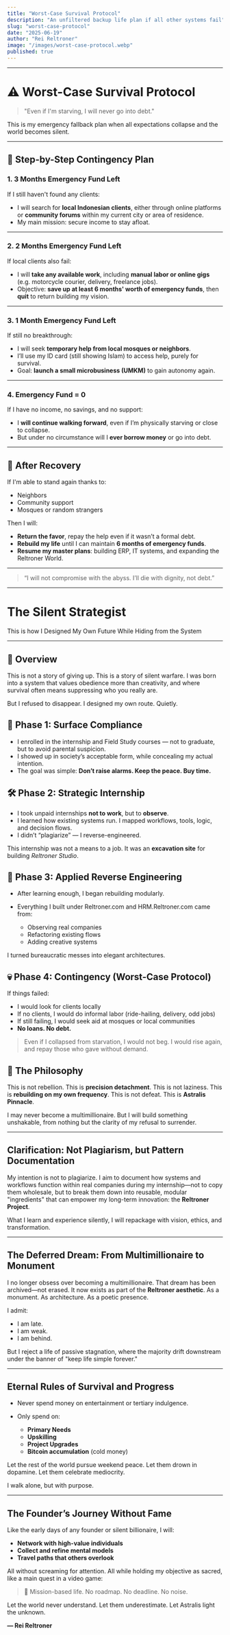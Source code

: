 ```yaml
---
title: "Worst-Case Survival Protocol"
description: "An unfiltered backup life plan if all other systems fail"
slug: "worst-case-protocol"
date: "2025-06-19"
author: "Rei Reltroner"
image: "/images/worst-case-protocol.webp"
published: true
---
```


---

# ⚠️ Worst-Case Survival Protocol

> "Even if I'm starving, I will never go into debt."

This is my emergency fallback plan when all expectations collapse and the world becomes silent.

---

## 🔻 Step-by-Step Contingency Plan

### 1. **3 Months Emergency Fund Left**
If I still haven't found any clients:
- I will search for **local Indonesian clients**, either through online platforms or **community forums** within my current city or area of residence.
- My main mission: secure income to stay afloat.

---

### 2. **2 Months Emergency Fund Left**
If local clients also fail:
- I will **take any available work**, including **manual labor or online gigs** (e.g. motorcycle courier, delivery, freelance jobs).
- Objective: **save up at least 6 months' worth of emergency funds**, then **quit** to return building my vision.

---

### 3. **1 Month Emergency Fund Left**
If still no breakthrough:
- I will seek **temporary help from local mosques or neighbors**.  
- I’ll use my ID card (still showing Islam) to access help, purely for survival.  
- Goal: **launch a small microbusiness (UMKM)** to gain autonomy again.

---

### 4. **Emergency Fund = 0**
If I have no income, no savings, and no support:
- I **will continue walking forward**, even if I’m physically starving or close to collapse.
- But under no circumstance will I **ever borrow money** or go into debt.

---

## 🤝 After Recovery

If I'm able to stand again thanks to:
- Neighbors
- Community support
- Mosques or random strangers

Then I will:
- **Return the favor**, repay the help even if it wasn’t a formal debt.
- **Rebuild my life** until I can maintain **6 months of emergency funds**.
- **Resume my master plans**: building ERP, IT systems, and expanding the Reltroner World.

---

> “I will not compromise with the abyss. I’ll die with dignity, not debt.”

---

# The Silent Strategist

This is how I Designed My Own Future While Hiding from the System

---

## 🎯 Overview

This is not a story of giving up. This is a story of silent warfare.
I was born into a system that values obedience more than creativity,
and where survival often means suppressing who you really are.

But I refused to disappear. I designed my own route. Quietly.

## 🧱 Phase 1: Surface Compliance

* I enrolled in the internship and Field Study courses — not to graduate, but to avoid parental suspicion.
* I showed up in society’s acceptable form, while concealing my actual intention.
* The goal was simple: **Don’t raise alarms. Keep the peace. Buy time.**

## 🛠️ Phase 2: Strategic Internship

* I took unpaid internships **not to work**, but to **observe**.
* I learned how existing systems run. I mapped workflows, tools, logic, and decision flows.
* I didn’t “plagiarize” — I reverse-engineered.

This internship was not a means to a job.
It was an **excavation site** for building *Reltroner Studio*.

## 🧠 Phase 3: Applied Reverse Engineering

* After learning enough, I began rebuilding modularly.
* Everything I built under Reltroner.com and HRM.Reltroner.com came from:

  * Observing real companies
  * Refactoring existing flows
  * Adding creative systems

I turned bureaucratic messes into elegant architectures.

## 💀 Phase 4: Contingency (Worst-Case Protocol)

If things failed:

* I would look for clients locally
* If no clients, I would do informal labor (ride-hailing, delivery, odd jobs)
* If still failing, I would seek aid at mosques or local communities
* **No loans. No debt.**

> Even if I collapsed from starvation, I would not beg.
> I would rise again, and repay those who gave without demand.

## 🧭 The Philosophy

This is not rebellion. This is **precision detachment**.
This is not laziness. This is **rebuilding on my own frequency**.
This is not defeat. This is **Astralis Pinnacle**.

I may never become a multimillionaire.
But I will build something unshakable,
from nothing but the clarity of my refusal to surrender.

---

## Clarification: Not Plagiarism, but Pattern Documentation

My intention is not to plagiarize. I aim to document how systems and workflows function within real companies during my internship—not to copy them wholesale, but to break them down into reusable, modular "ingredients" that can empower my long-term innovation: the **Reltroner Project**.

What I learn and experience silently, I will repackage with vision, ethics, and transformation.

---

## The Deferred Dream: From Multimillionaire to Monument

I no longer obsess over becoming a multimillionaire. That dream has been archived—not erased. It now exists as part of the **Reltroner aesthetic**. As a monument. As architecture. As a poetic presence.

I admit:

* I am late.
* I am weak.
* I am behind.

But I reject a life of passive stagnation, where the majority drift downstream under the banner of "keep life simple forever."

---

## Eternal Rules of Survival and Progress

* Never spend money on entertainment or tertiary indulgence.
* Only spend on:

  * **Primary Needs**
  * **Upskilling**
  * **Project Upgrades**
  * **Bitcoin accumulation** (cold money)

Let the rest of the world pursue weekend peace.
Let them drown in dopamine.
Let them celebrate mediocrity.

I walk alone, but with purpose.

---

## The Founder’s Journey Without Fame

Like the early days of any founder or silent billionaire, I will:

* **Network with high-value individuals**
* **Collect and refine mental models**
* **Travel paths that others overlook**

All without screaming for attention.
All while holding my objective as sacred, like a main quest in a video game:

> 🎯 Mission-based life. No roadmap. No deadline. No noise.

Let the world never understand.
Let them underestimate.
Let Astralis light the unknown.

**— Rei Reltroner**


